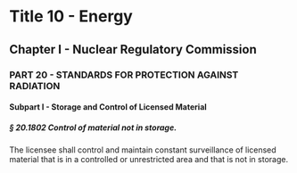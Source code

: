 
# Title 10 - Energy
## Chapter I - Nuclear Regulatory Commission
### PART 20 - STANDARDS FOR PROTECTION AGAINST RADIATION
#### Subpart I - Storage and Control of Licensed Material
##### § 20.1802 Control of material not in storage.

The licensee shall control and maintain constant surveillance of licensed material that is in a controlled or unrestricted area and that is not in storage.

